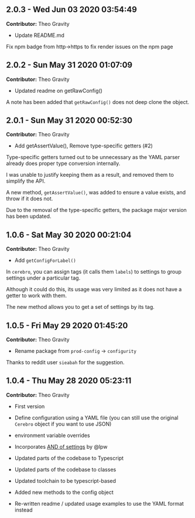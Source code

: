 ## 2.0.3 - Wed Jun 03 2020 03:54:49

**Contributor:** Theo Gravity

- Update README.md

Fix npm badge from http->https to fix render issues on the npm page

## 2.0.2 - Sun May 31 2020 01:07:09

**Contributor:** Theo Gravity

- Updated readme on getRawConfig()

A note has been added that `getRawConfig()` does not deep clone the object.

## 2.0.1 - Sun May 31 2020 00:52:30

**Contributor:** Theo Gravity

- Add getAssertValue(), Remove type-specific getters (#2)

Type-specific getters turned out to be unnecessary as the YAML parser already does proper type conversion internally.

I was unable to justify keeping them as a result, and removed them to simplify the API.

A new method, `getAssertValue()`, was added to ensure a value exists, and throw if it does not.

Due to the removal of the type-specific getters, the package major version has been updated.

## 1.0.6 - Sat May 30 2020 00:21:04

**Contributor:** Theo Gravity

- Add `getConfigForLabel()`

In `cerebro`, you can assign tags (it calls them `labels`) to settings to group settings under a particular tag.

Although it could do this, its usage was very limited as it does not have a getter to work with them.

The new method allows you to get a set of settings by its tag.

## 1.0.5 - Fri May 29 2020 01:45:20

**Contributor:** Theo Gravity

- Rename package from `prod-config` -> `configurity`

Thanks to reddit user `sieabah` for the suggestion.

## 1.0.4 - Thu May 28 2020 05:23:11

**Contributor:** Theo Gravity

- First version

- Define configuration using a YAML file (you can still use the original `Cerebro` object if you want to use JSON)
- environment variable overrides
- Incorporates [AND of settings](https://github.com/yahoo/cerebro/pull/14) by @lpw
- Updated parts of the codebase to Typescript
- Updated parts of the codebase to classes
- Updated toolchain to be typescript-based
- Added new methods to the config object
- Re-written readme / updated usage examples to use the YAML format instead
